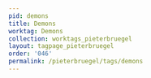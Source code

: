 ```yaml
---
pid: demons
title: Demons
worktag: Demons
collection: worktags_pieterbruegel
layout: tagpage_pieterbruegel
order: '046'
permalink: /pieterbruegel/tags/demons
---
```


